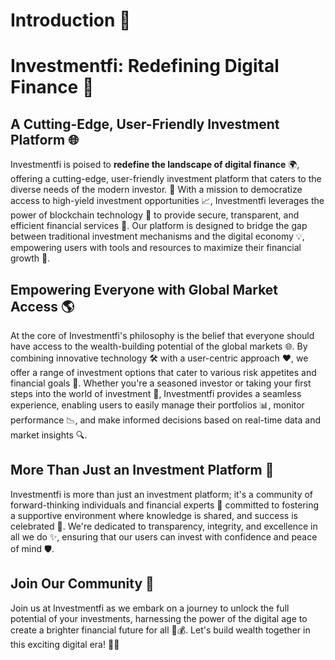 # Introduction 🌟

# Investmentfi: Redefining Digital Finance 🚀

## A Cutting-Edge, User-Friendly Investment Platform 🌐

Investmentfi is poised to **redefine the landscape of digital finance** 🌍, offering a cutting-edge, user-friendly investment platform that caters to the diverse needs of the modern investor. 🌟 With a mission to democratize access to high-yield investment opportunities 📈, Investmentfi leverages the power of blockchain technology 🔗 to provide secure, transparent, and efficient financial services 💼. Our platform is designed to bridge the gap between traditional investment mechanisms and the digital economy 💡, empowering users with tools and resources to maximize their financial growth 🚀.

## Empowering Everyone with Global Market Access 🌎

At the core of Investmentfi's philosophy is the belief that everyone should have access to the wealth-building potential of the global markets 🌐. By combining innovative technology 🛠️ with a user-centric approach ❤️, we offer a range of investment options that cater to various risk appetites and financial goals 🎯. Whether you're a seasoned investor or taking your first steps into the world of investment 👣, Investmentfi provides a seamless experience, enabling users to easily manage their portfolios 📊, monitor performance 📉, and make informed decisions based on real-time data and market insights 🔍.

## More Than Just an Investment Platform 🌟

Investmentfi is more than just an investment platform; it's a community of forward-thinking individuals and financial experts 🤝 committed to fostering a supportive environment where knowledge is shared, and success is celebrated 🎉. We're dedicated to transparency, integrity, and excellence in all we do ✨, ensuring that our users can invest with confidence and peace of mind 🛡️.

## Join Our Community 🚀

Join us at Investmentfi as we embark on a journey to unlock the full potential of your investments, harnessing the power of the digital age to create a brighter financial future for all 🌈💰. Let's build wealth together in this exciting digital era! 🌟🚀





